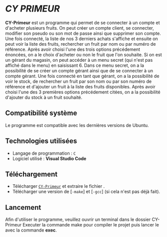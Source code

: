 # ***CY PRIMEUR***

**CY-Primeur** est un programme qui permet de se connecter à un compte et d'acheter plusieurs fruits.
On peut créer un compte client, se connecter, modifier son pseudo ou son mot de passe ainsi que supprimer son compte.
Une fois connecté, la liste de nos 3 derniers achats s'affiche et ensuite on peut voir la liste des fruits, rechercher un fruit par nom ou par numéro de référence.
Après avoir choisi l'une des trois options précédement énoncées, on a le choix d'acheter ou non le fruit que l'on souhaite.
Si on est un gérant du magasin, on peut accéder à un menu secret (qui n'est pas affiché dans le menu) en saisissant 6. Dans ce menu secret, on a la possibilité de se créer un compte gérant ainsi que de se connecter à un compte gérant.
Une fois connecté en tant que gérant, on a la possibilité de voir le stock, de rechercher un fruit par son nom ou par son numéro de référence et d'ajouter un fruit à la liste des fruits disponibles. Après avoir choisi l'une des 3 premières options précédement citées, on a la possibilité d'ajouter du stock à un fruit souhaité.

## Compatibilité système

Le programme est compatible avec les dernières versions de Ubuntu.

## Technologies utilisées

* Langage de programmation : <code>C</code>
* Logiciel utilisé : **Visual Studio Code**

## Téléchargement
* Télécharger [<code>CY-Primeur</code>](https://github.com/ElyasMens/CY-Shop.git) et extraire le fichier .
* Télécharger une version de [<code>-make</code>] et [<code>-gcc</code>]  (si cela n'est pas déjà fait).
  
## Lancement
Afin d'utiliser le programme, veuillez ouvrir un terminal dans le dossier CY-Primeur 
Executer la commande make pour compiler le projet puis lancer le avec la commande **exec**.

